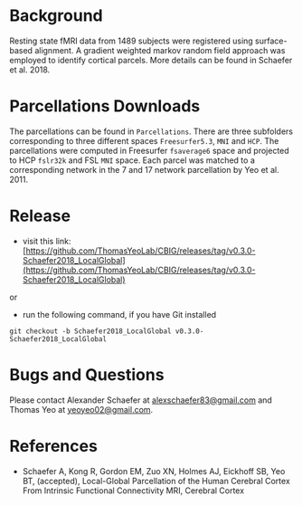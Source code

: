Background
==========
Resting state fMRI data from 1489 subjects were registered using surface-based alignment. 
A gradient weighted markov random field approach was employed to identify cortical parcels.
More details can be found in Schaefer et al. 2018.

Parcellations Downloads
===========================
The parcellations can be found in ```Parcellations```. There are three subfolders corresponding to three different 
spaces ```Freesurfer5.3```, ```MNI``` and ```HCP```. The parcellations were computed in Freesurfer ```fsaverage6``` space and projected to 
HCP ```fslr32k``` and FSL ```MNI``` space. Each parcel was matched to a corresponding network in the 7 and 17 network parcellation by Yeo et al. 2011.  

Release
=======
- visit this link:
[https://github.com/ThomasYeoLab/CBIG/releases/tag/v0.3.0-Schaefer2018_LocalGlobal](https://github.com/ThomasYeoLab/CBIG/releases/tag/v0.3.0-Schaefer2018_LocalGlobal)

or

- run the following command, if you have Git installed

```
git checkout -b Schaefer2018_LocalGlobal v0.3.0-Schaefer2018_LocalGlobal
```

Bugs and Questions
==================
Please contact Alexander Schaefer at alexschaefer83@gmail.com and Thomas Yeo at yeoyeo02@gmail.com.

References
==========
+ Schaefer A, Kong R, Gordon EM, Zuo XN, Holmes AJ, Eickhoff SB, Yeo BT, (accepted), Local-Global Parcellation of the Human Cerebral Cortex From Intrinsic Functional Connectivity MRI, Cerebral Cortex
